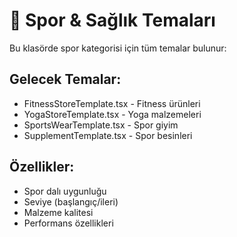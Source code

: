 # 🧘 Spor & Sağlık Temaları

Bu klasörde spor kategorisi için tüm temalar bulunur:

## Gelecek Temalar:
- FitnessStoreTemplate.tsx - Fitness ürünleri
- YogaStoreTemplate.tsx - Yoga malzemeleri
- SportsWearTemplate.tsx - Spor giyim
- SupplementTemplate.tsx - Spor besinleri

## Özellikler:
- Spor dalı uygunluğu
- Seviye (başlangıç/ileri)
- Malzeme kalitesi
- Performans özellikleri
